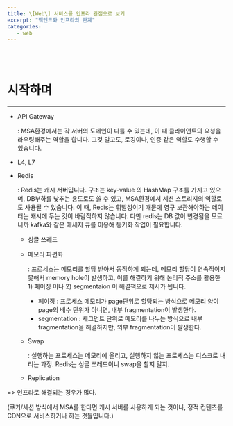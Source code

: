 ```yaml
---
title: \[Web\] 서비스를 인프라 관점으로 보기
excerpt: "백엔드와 인프라의 관계"
categories:
   - web
---
```


<br><br>


# 시작하며

----------------------------------------------

- API Gateway

  : MSA환경에서는 각 서버의 도메인이 다를 수 있는데, 이 때 클라이언트의 요청을 라우팅해주는 역할을 합니다. 그것 말고도, 로깅이나, 인증 같은 역할도 수행할 수 있습니다.

- L4, L7

- Redis

  : Redis는 캐시 서버입니다. 구조는 key-value 의 HashMap 구조를 가지고 있으며, DB부하를 낮추는 용도로도 쓸 수 있고, MSA환경에서 세션 스토리지의 역할로도 사용될 수 있습니다. 이 때, Redis는 휘발성이기 때문에 영구 보관해야하는 데이터는 캐시에 두는 것이 바람직하지 않습니다. 다만 redis는 DB 값이 변경됨을 모르니까 kafka와 같은 메세지 큐를 이용해 동기화 작업이 필요합니다.

  - 싱글 쓰레드

  - 메모리 파편화

    : 프로세스는 메모리를 할당 받아서 동작하게 되는데, 메모리 할당이 연속적이지 못해서 memory hole이 발생하고, 이를 해결하기 위해 논리적 주소를 활용한 1) 페이징 이나 2) segmentaion 이 해결책으로 제시가 됩니다.

    - 페이징 : 프로세스 메모리가 page단위로 할당되는 방식으로 메모리 양이 page의 배수 단위가 아니면, 내부 fragmentation이 발생한다.
    - segmentation : 세그먼트 단위로 메모리를 나누는 방식으로 내부 fragmentation을 해결하지만, 외부 fragmentation이 발생한다.

  - Swap

    : 실행하는 프로세스는 메모리에 올리고, 실행하지 않는 프로세스는 디스크로 내리는 과정. Redis는 싱글 쓰레드이니 swap을 할지 말지.

  - Replication

    

=> 인프라로 해결되는 경우가 많다.

(쿠키/세션 방식에서 MSA를 한다면 캐시 서버를 사용하게 되는 것이나, 정적 컨텐츠를 CDN으로 서비스하거나 하는 것들입니다.)

<br /><br /><br />

